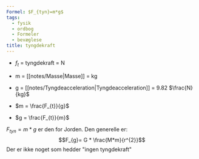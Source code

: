 ```yaml
---
Formel: $F_{tyn}=m*g$
tags:
  - fysik
  - ordbog
  - Formeler
  - bevæglese
title: tyngdekraft
---
```

- $f_t$ = tyngdekraft = N
- m = [[notes/Masse|Masse]] = kg
- g = [[notes/Tyngdeacceleration|Tyngdeacceleration]] = 9.82 $\frac{N}{kg}$

- $m = \frac{F_{t}}{g}$
- $g = \frac{F_{t}}{m}$

$F_{tyn}=m*g$ er den for Jorden. Den generelle er:
$$F_{g}= G * \frac{M*m}{r^{2}}$$
Der er ikke noget som hedder "ingen tyngdekraft"